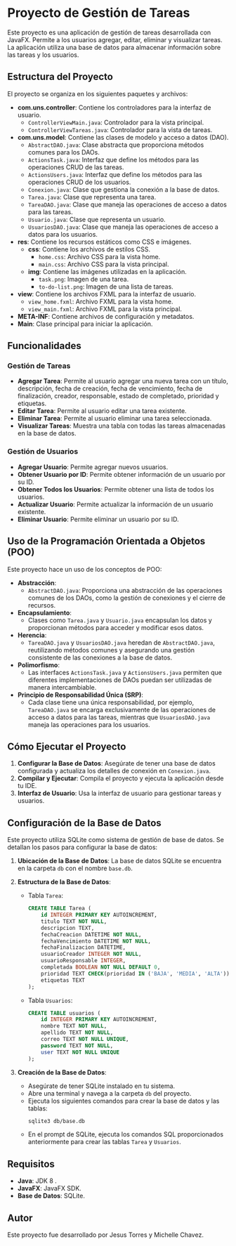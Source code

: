 # Proyecto de Gestión de Tareas

Este proyecto es una aplicación de gestión de tareas desarrollada con JavaFX. Permite a los usuarios agregar, editar, eliminar y visualizar tareas. La aplicación utiliza una base de datos para almacenar información sobre las tareas y los usuarios.

## Estructura del Proyecto

El proyecto se organiza en los siguientes paquetes y archivos:

- **com.uns.controller**: Contiene los controladores para la interfaz de usuario.
    - `ControllerViewMain.java`: Controlador para la vista principal.
    - `ControllerViewTareas.java`: Controlador para la vista de tareas.
- **com.uns.model**: Contiene las clases de modelo y acceso a datos (DAO).
    - `AbstractDAO.java`: Clase abstracta que proporciona métodos comunes para los DAOs.
    - `ActionsTask.java`: Interfaz que define los métodos para las operaciones CRUD de las tareas.
    - `ActionsUsers.java`: Interfaz que define los métodos para las operaciones CRUD de los usuarios.
    - `Conexion.java`: Clase que gestiona la conexión a la base de datos.
    - `Tarea.java`: Clase que representa una tarea.
    - `TareaDAO.java`: Clase que maneja las operaciones de acceso a datos para las tareas.
    - `Usuario.java`: Clase que representa un usuario.
    - `UsuariosDAO.java`: Clase que maneja las operaciones de acceso a datos para los usuarios.
- **res**: Contiene los recursos estáticos como CSS e imágenes.
    - **css**: Contiene los archivos de estilos CSS.
        - `home.css`: Archivo CSS para la vista home.
        - `main.css`: Archivo CSS para la vista principal.
    - **img**: Contiene las imágenes utilizadas en la aplicación.
        - `task.png`: Imagen de una tarea.
        - `to-do-list.png`: Imagen de una lista de tareas.
- **view**: Contiene los archivos FXML para la interfaz de usuario.
    - `view_home.fxml`: Archivo FXML para la vista home.
    - `view_main.fxml`: Archivo FXML para la vista principal.
- **META-INF**: Contiene archivos de configuración y metadatos.
- **Main**: Clase principal para iniciar la aplicación.

## Funcionalidades

### Gestión de Tareas

- **Agregar Tarea**: Permite al usuario agregar una nueva tarea con un título, descripción, fecha de creación, fecha de vencimiento, fecha de finalización, creador, responsable, estado de completado, prioridad y etiquetas.
- **Editar Tarea**: Permite al usuario editar una tarea existente.
- **Eliminar Tarea**: Permite al usuario eliminar una tarea seleccionada.
- **Visualizar Tareas**: Muestra una tabla con todas las tareas almacenadas en la base de datos.

### Gestión de Usuarios

- **Agregar Usuario**: Permite agregar nuevos usuarios.
- **Obtener Usuario por ID**: Permite obtener información de un usuario por su ID.
- **Obtener Todos los Usuarios**: Permite obtener una lista de todos los usuarios.
- **Actualizar Usuario**: Permite actualizar la información de un usuario existente.
- **Eliminar Usuario**: Permite eliminar un usuario por su ID.

## Uso de la Programación Orientada a Objetos (POO)

Este proyecto hace un uso de los conceptos de POO:

- **Abstracción**:
    - `AbstractDAO.java`: Proporciona una abstracción de las operaciones comunes de los DAOs, como la gestión de conexiones y el cierre de recursos.
- **Encapsulamiento**:
    - Clases como `Tarea.java` y `Usuario.java` encapsulan los datos y proporcionan métodos para acceder y modificar esos datos.
- **Herencia**:
    - `TareaDAO.java` y `UsuariosDAO.java` heredan de `AbstractDAO.java`, reutilizando métodos comunes y asegurando una gestión consistente de las conexiones a la base de datos.
- **Polimorfismo**:
    - Las interfaces `ActionsTask.java` y `ActionsUsers.java` permiten que diferentes implementaciones de DAOs puedan ser utilizadas de manera intercambiable.
- **Principio de Responsabilidad Única (SRP)**:
    - Cada clase tiene una única responsabilidad, por ejemplo, `TareaDAO.java` se encarga exclusivamente de las operaciones de acceso a datos para las tareas, mientras que `UsuariosDAO.java` maneja las operaciones para los usuarios.

## Cómo Ejecutar el Proyecto

1. **Configurar la Base de Datos**: Asegúrate de tener una base de datos configurada y actualiza los detalles de conexión en `Conexion.java`.
2. **Compilar y Ejecutar**: Compila el proyecto y ejecuta la aplicación desde tu IDE.
3. **Interfaz de Usuario**: Usa la interfaz de usuario para gestionar tareas y usuarios.

## Configuración de la Base de Datos

Este proyecto utiliza SQLite como sistema de gestión de base de datos. Se detallan los pasos para configurar la base de datos:

1. **Ubicación de la Base de Datos**: La base de datos SQLite se encuentra en la carpeta `db` con el nombre `base.db`.
2. **Estructura de la Base de Datos**:
    - Tabla `Tarea`:
      ```sql
      CREATE TABLE Tarea (
          id INTEGER PRIMARY KEY AUTOINCREMENT,
          titulo TEXT NOT NULL,
          descripcion TEXT,
          fechaCreacion DATETIME NOT NULL,
          fechaVencimiento DATETIME NOT NULL,
          fechaFinalizacion DATETIME,
          usuarioCreador INTEGER NOT NULL,
          usuarioResponsable INTEGER,
          completada BOOLEAN NOT NULL DEFAULT 0,
          prioridad TEXT CHECK(prioridad IN ('BAJA', 'MEDIA', 'ALTA')) NOT NULL DEFAULT 'MEDIA',
          etiquetas TEXT
      );
      ```
    - Tabla `Usuarios`:
      ```sql
      CREATE TABLE usuarios (
          id INTEGER PRIMARY KEY AUTOINCREMENT,
          nombre TEXT NOT NULL,
          apellido TEXT NOT NULL,
          correo TEXT NOT NULL UNIQUE,
          password TEXT NOT NULL,
          user TEXT NOT NULL UNIQUE
      );
      ```

3. **Creación de la Base de Datos**:
    - Asegúrate de tener SQLite instalado en tu sistema.
    - Abre una terminal y navega a la carpeta `db` del proyecto.
    - Ejecuta los siguientes comandos para crear la base de datos y las tablas:
      ```sh
      sqlite3 db/base.db
      ```
    - En el prompt de SQLite, ejecuta los comandos SQL proporcionados anteriormente para crear las tablas `Tarea` y `Usuarios`.

## Requisitos

- **Java**: JDK 8 .
- **JavaFX**: JavaFX SDK.
- **Base de Datos**: SQLite.

## Autor

Este proyecto fue desarrollado por Jesus Torres y Michelle Chavez.
